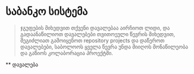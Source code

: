 # საბანკო სისტემა
> ჯგუფების მიხედვით თქვენი დავალებაა აირჩიოთ ლიდი, და გადაანაწილიოთ დავალებები თვითოეული წევრის მიხედვით, შეგიძლიათ გამოიყენოთ repository projects და დაწეროთ დავალებები, საბოლოოს ყველა წევრა უნდა მიიღოს მონაწილეობა და გაწიოს კოლაბორაცია პროექტში.

** დავალება
